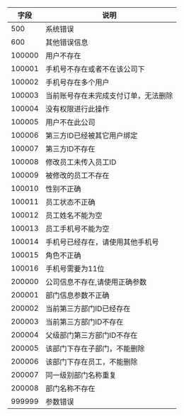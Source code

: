 字段|说明
-----|----
500|系统错误
600|其他错误信息
100000|用户不存在
100001|手机号不存在或者不在该公司下
100002|手机号存在多个用户
100003|当前账号存在未完成支付订单，无法删除
100004|没有权限进行此操作
100005|用户不在此公司
100006|第三方ID已经被其它用户绑定
100007|第三方ID不存在
100008|修改员工未传入员工ID
100009|被修改的员工不存在
100010|性别不正确
100011|员工状态不正确
100012|员工姓名不能为空
100013|员工手机号不能为空
100014|手机号已经存在，请使用其他手机号
100015|角色不正确
100016|手机号需要为11位
200000|公司信息不存在,请使用正确参数
200001|部门信息参数不正确
200002|当前第三方部门ID已经存在
200003|当前第三方部门ID不存在
200004|父级部门第三方部门ID不存在
200005|该部门下存在子部门，不能删除
200006|该部门下存在员工，不能删除
200007|同一级别部门名称重复
200008|部门名称不存在
999999|参数错误
